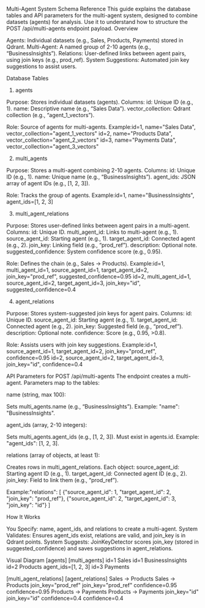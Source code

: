 Multi-Agent System Schema Reference
This guide explains the database tables and API parameters for the multi-agent system, designed to combine datasets (agents) for analysis. Use it to understand how to structure the POST /api/multi-agents endpoint payload.
Overview

Agents: Individual datasets (e.g., Sales, Products, Payments) stored in Qdrant.
Multi-Agent: A named group of 2-10 agents (e.g., “BusinessInsights”).
Relations: User-defined links between agent pairs, using join keys (e.g., prod_ref).
System Suggestions: Automated join key suggestions to assist users.

Database Tables
1. agents

Purpose: Stores individual datasets (agents).
Columns:
id: Unique ID (e.g., 1).
name: Descriptive name (e.g., “Sales Data”).
vector_collection: Qdrant collection (e.g., “agent_1_vectors”).


Role: Source of agents for multi-agents.
Example:id=1, name="Sales Data", vector_collection="agent_1_vectors"
id=2, name="Products Data", vector_collection="agent_2_vectors"
id=3, name="Payments Data", vector_collection="agent_3_vectors"



2. multi_agents

Purpose: Stores a multi-agent combining 2-10 agents.
Columns:
id: Unique ID (e.g., 1).
name: Unique name (e.g., “BusinessInsights”).
agent_ids: JSON array of agent IDs (e.g., [1, 2, 3]).


Role: Tracks the group of agents.
Example:id=1, name="BusinessInsights", agent_ids=[1, 2, 3]



3. multi_agent_relations

Purpose: Stores user-defined links between agent pairs in a multi-agent.
Columns:
id: Unique ID.
multi_agent_id: Links to multi-agent (e.g., 1).
source_agent_id: Starting agent (e.g., 1).
target_agent_id: Connected agent (e.g., 2).
join_key: Linking field (e.g., “prod_ref”).
description: Optional note.
suggested_confidence: System confidence score (e.g., 0.95).


Role: Defines the chain (e.g., Sales → Products).
Example:id=1, multi_agent_id=1, source_agent_id=1, target_agent_id=2, join_key="prod_ref", suggested_confidence=0.95
id=2, multi_agent_id=1, source_agent_id=2, target_agent_id=3, join_key="id", suggested_confidence=0.4



4. agent_relations

Purpose: Stores system-suggested join keys for agent pairs.
Columns:
id: Unique ID.
source_agent_id: Starting agent (e.g., 1).
target_agent_id: Connected agent (e.g., 2).
join_key: Suggested field (e.g., “prod_ref”).
description: Optional note.
confidence: Score (e.g., 0.95, >0.8).


Role: Assists users with join key suggestions.
Example:id=1, source_agent_id=1, target_agent_id=2, join_key="prod_ref", confidence=0.95
id=2, source_agent_id=2, target_agent_id=3, join_key="id", confidence=0.4



API Parameters for POST /api/multi-agents
The endpoint creates a multi-agent. Parameters map to the tables:

name (string, max 100):

Sets multi_agents.name (e.g., “BusinessInsights”).
Example: "name": "BusinessInsights".


agent_ids (array, 2-10 integers):

Sets multi_agents.agent_ids (e.g., [1, 2, 3]).
Must exist in agents.id.
Example: "agent_ids": [1, 2, 3].


relations (array of objects, at least 1):

Creates rows in multi_agent_relations.
Each object:
source_agent_id: Starting agent ID (e.g., 1).
target_agent_id: Connected agent ID (e.g., 2).
join_key: Field to link them (e.g., “prod_ref”).


Example:"relations": [
    {"source_agent_id": 1, "target_agent_id": 2, "join_key": "prod_ref"},
    {"source_agent_id": 2, "target_agent_id": 3, "join_key": "id"}
]





How It Works

You Specify: name, agent_ids, and relations to create a multi-agent.
System Validates: Ensures agent_ids exist, relations are valid, and join_key is in Qdrant points.
System Suggests: JoinKeyDetector scores join_key (stored in suggested_confidence) and saves suggestions in agent_relations.

Visual Diagram
[agents]                 [multi_agents]
  id=1 Sales             id=1 BusinessInsights
  id=2 Products          agent_ids=[1, 2, 3]
  id=3 Payments

[multi_agent_relations]       [agent_relations]
  Sales → Products            Sales → Products
  join_key="prod_ref"         join_key="prod_ref"
  confidence=0.95             confidence=0.95
  Products → Payments         Products → Payments
  join_key="id"               join_key="id"
  confidence=0.4              confidence=0.4

